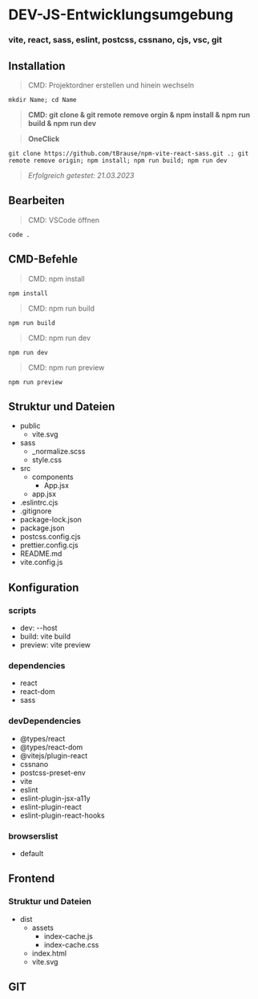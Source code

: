 # DEV-JS-Entwicklungsumgebung

### vite, react, sass, eslint, postcss, cssnano, cjs, vsc, git

## Installation

> CMD: Projektordner erstellen und hinein wechseln

    mkdir Name; cd Name

> **CMD: git clone & git remote remove orgin & npm install & npm run build & npm run dev**

> **OneClick**

    git clone https://github.com/tBrause/npm-vite-react-sass.git .; git remote remove origin; npm install; npm run build; npm run dev

<!-- > **CMD: Schnellstart - install & build & dev**

    npm install; npm run build; npm run dev -->

> _Erfolgreich getestet: 21.03.2023_

## Bearbeiten

> CMD: VSCode öffnen

    code .

## CMD-Befehle

> CMD: npm install

    npm install

> CMD: npm run build

    npm run build

> CMD: npm run dev

    npm run dev

> CMD: npm run preview

    npm run preview

## Struktur und Dateien

- public
  - vite.svg
- sass
  - \_normalize.scss
  - style.css
- src
  - components
    - App.jsx
  - app.jsx
- .eslintrc.cjs
- .gitignore
- package-lock.json
- package.json
- postcss.config.cjs
- prettier.config.cjs
- README.md
- vite.config.js

## Konfiguration

### scripts

- dev: --host
- build: vite build
- preview: vite preview

### dependencies

- react
- react-dom
- sass

### devDependencies

- @types/react
- @types/react-dom
- @vitejs/plugin-react
- cssnano
- postcss-preset-env
- vite
- eslint
- eslint-plugin-jsx-a11y
- eslint-plugin-react
- eslint-plugin-react-hooks

### browserslist

- default

## Frontend

### Struktur und Dateien

- dist
  - assets
    - index-cache.js
    - index-cache.css
  - index.html
  - vite.svg

## GIT

<!-- kom -->
